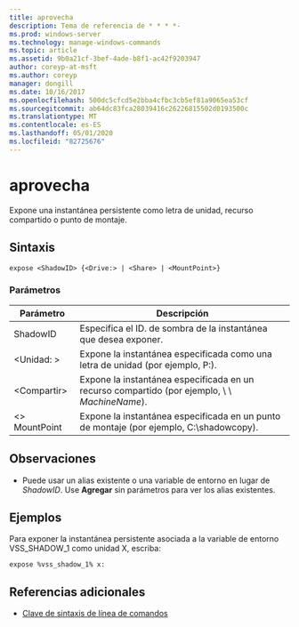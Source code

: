 ```yaml
---
title: aprovecha
description: Tema de referencia de * * * *-
ms.prod: windows-server
ms.technology: manage-windows-commands
ms.topic: article
ms.assetid: 9b0a21cf-3bef-4ade-b8f1-ac42f9203947
author: coreyp-at-msft
ms.author: coreyp
manager: dongill
ms.date: 10/16/2017
ms.openlocfilehash: 500dc5cfcd5e2bba4cfbc3cb5ef81a9065ea53cf
ms.sourcegitcommit: ab64dc83fca28039416c26226815502d0193500c
ms.translationtype: MT
ms.contentlocale: es-ES
ms.lasthandoff: 05/01/2020
ms.locfileid: "82725676"
---
```

# <a name="expose"></a>aprovecha



Expone una instantánea persistente como letra de unidad, recurso compartido o punto de montaje.



## <a name="syntax"></a>Sintaxis

```
expose <ShadowID> {<Drive:> | <Share> | <MountPoint>}
```

### <a name="parameters"></a>Parámetros

|Parámetro|Descripción|
|---------|-----------|
|ShadowID|Especifica el ID. de sombra de la instantánea que desea exponer.|
|\<Unidad: >|Expone la instantánea especificada como una letra de unidad (por ejemplo, P:).|
|\<Compartir>|Expone la instantánea especificada en un recurso compartido (por ejemplo, \\ \\ *MachineName*\).|
|\<> MountPoint|Expone la instantánea especificada en un punto de montaje (por ejemplo, C:\shadowcopy\).|

## <a name="remarks"></a>Observaciones

-   Puede usar un alias existente o una variable de entorno en lugar de *ShadowID*. Use **Agregar** sin parámetros para ver los alias existentes.

## <a name="examples"></a>Ejemplos

Para exponer la instantánea persistente asociada a la variable de entorno VSS_SHADOW_1 como unidad X, escriba:
```
expose %vss_shadow_1% x:
```

## <a name="additional-references"></a>Referencias adicionales

- [Clave de sintaxis de línea de comandos](command-line-syntax-key.md)